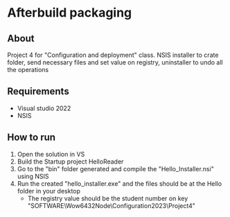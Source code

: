 # Afterbuild packaging

## About

Project 4 for "Configuration and deployment" class. NSIS installer to crate folder, send necessary files and set value on registry, uninstaller to undo all the operations

## Requirements

- Visual studio 2022
- NSIS

## How to run

1. Open the solution in VS
2. Build the Startup project HelloReader
3. Go to the "bin" folder generated and compile the "Hello_Installer.nsi" using NSIS
4. Run the created "hello_installer.exe" and the files should be at the Hello folder in your desktop
    - The registry value should be the student number on key "SOFTWARE\Wow6432Node\Configuration2023\Project4"
